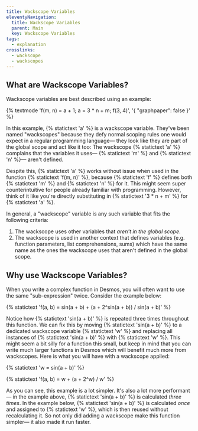 ```yaml
---
title: Wackscope Variables
eleventyNavigation:
  title: Wackscope Variables
  parent: Main
  key: Wackscope Variables
tags:
  - explanation
crosslinks:
  - wackscope
  - wackscopes
---
```


## What are Wackscope Variables?

Wackscope variables are best described using an example:

{% textmode 'f(m, n) = a + 1; a = 3 * n + m; f(3, 4)', '{ "graphpaper": false }' %}

In this example, {% statictext 'a' %} is a wackscope variable. They've been named "wackscopes" because they defy normal scoping rules one would expect in a regular programming language&mdash; they look like they are part of the global scope and act like it too: The wackscope {% statictext 'a' %} complains that the variables it uses&mdash; {% statictext 'm' %} and {% statictext 'n' %}&mdash; aren't defined.

Despite this, {% statictext 'a' %} works without issue when used in the function {% statictext 'f(m, n)' %}, because {% statictext 'f' %} defines both {% statictext 'm' %} and {% statictext 'n' %} for it. This might seem super counterintuitive for people already familiar with programming. However, think of it like you're directly substituting in {% statictext '3 * n + m' %} for {% statictext 'a' %}.

In general, a "wackscope" variable is any such variable that fits the following criteria:

1. The wackscope uses other variables that _aren't in the global scope_.
2. The wackscope is used in another context that defines variables (e.g. function parameters, list comprehensions, sums) which have the same name as the ones the wackscope uses that aren't defined in the global scope.

## Why use Wackscope Variables?

When you write a complex function in Desmos, you will often want to use the same "sub-expression" twice. Consider the example below:

{% statictext 'f(a, b) = sin(a + b) + (a + 2^sin(a + b)) / sin(a + b)' %}

Notice how {% statictext 'sin(a + b)' %} is repeated three times throughout this function. We can fix this by moving {% statictext 'sin(a + b)' %} to a dedicated wackscope variable {% statictext 'w' %} and replacing all instances of {% statictext 'sin(a + b)' %} with {% statictext 'w' %}. This might seem a bit silly for a function this small, but keep in mind that you can write much larger functions in Desmos which will benefit much more from wackscopes. Here is what you will have with a wackscope applied:

{% statictext 'w = sin(a + b)' %}

{% statictext 'f(a, b) = w + (a + 2^w) / w' %}

As you can see, this example is a lot simpler. It's also a lot more performant&mdash; in the example above, {% statictext 'sin(a + b)' %} is calculated _three times_. In the example below, {% statictext 'sin(a + b)' %} is calculated _once_ and assigned to {% statictext 'w' %}, which is then reused without recalculating it. So not only did adding a wackscope make this function simpler&mdash; it also made it run faster.

